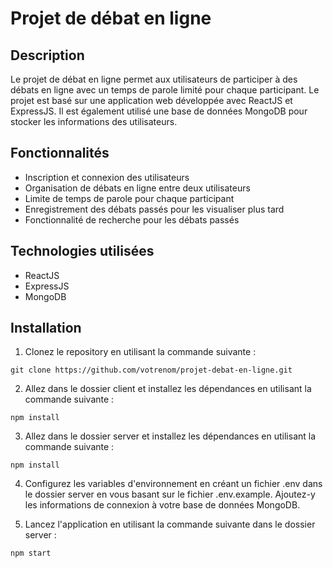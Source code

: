 # Projet de débat en ligne

## Description

Le projet de débat en ligne permet aux utilisateurs de participer à des débats en ligne avec un temps de parole limité pour chaque participant. Le projet est basé sur une application web développée avec ReactJS et ExpressJS. Il est également utilisé une base de données MongoDB pour stocker les informations des utilisateurs.

## Fonctionnalités

- Inscription et connexion des utilisateurs
- Organisation de débats en ligne entre deux utilisateurs
- Limite de temps de parole pour chaque participant
- Enregistrement des débats passés pour les visualiser plus tard
- Fonctionnalité de recherche pour les débats passés

## Technologies utilisées

- ReactJS
- ExpressJS
- MongoDB

## Installation

1. Clonez le repository en utilisant la commande suivante :

```
git clone https://github.com/votrenom/projet-debat-en-ligne.git

```

2. Allez dans le dossier client et installez les dépendances en utilisant la commande suivante :

```cd client
npm install
```

3. Allez dans le dossier server et installez les dépendances en utilisant la commande suivante :

```cd ../server
npm install
```

4. Configurez les variables d'environnement en créant un fichier .env dans le dossier server en vous basant sur le fichier .env.example. Ajoutez-y les informations de connexion à votre base de données MongoDB.

5. Lancez l'application en utilisant la commande suivante dans le dossier server :

```
npm start
```
